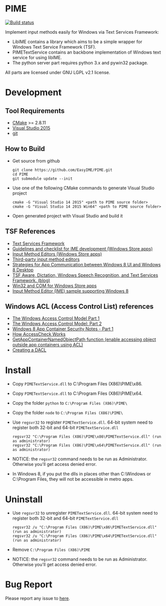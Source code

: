 # PIME

[![Build status](https://ci.appveyor.com/api/projects/status/s8qeranhonectr28/branch/rime?svg=true)](https://ci.appveyor.com/project/EasyIME/prime/branch/rime)

Implement input methods easily for Windows via Text Services Framework:
*   LibIME contains a library which aims to be a simple wrapper for Windows Text Service Framework (TSF).
*   PIMETextService contains an backbone implementation of Windows text service for using libIME.
*   The python server part requires python 3.x and pywin32 package.

All parts are licensed under GNU LGPL v2.1 license.

# Development

## Tool Requirements
*   [CMake](http://www.cmake.org/) >= 2.8.11
*   [Visual Studio 2015](https://www.visualstudio.com/)
*   [git](http://windows.github.com/)

## How to Build
*   Get source from github

        git clone https://github.com/EasyIME/PIME.git
        cd PIME
        git submodule update --init

*   Use one of the following CMake commands to generate Visual Studio project

        cmake -G "Visual Studio 14 2015" <path to PIME source folder>
        cmake -G "Visual Studio 14 2015 Win64" <path to PIME source folder>

*   Open generated project with Visual Studio and build it

## TSF References
*   [Text Services Framework](http://msdn.microsoft.com/en-us/library/windows/desktop/ms629032%28v=vs.85%29.aspx)
*   [Guidelines and checklist for IME development (Windows Store apps)](http://msdn.microsoft.com/en-us/library/windows/apps/hh967425.aspx)
*   [Input Method Editors (Windows Store apps)](http://msdn.microsoft.com/en-us/library/windows/apps/hh967426.aspx)
*   [Third-party input method editors](http://msdn.microsoft.com/en-us/library/windows/desktop/hh848069%28v=vs.85%29.aspx)
*   [Strategies for App Communication between Windows 8 UI and Windows 8 Desktop](http://software.intel.com/en-us/articles/strategies-for-app-communication-between-windows-8-ui-and-windows-8-desktop)
*   [TSF Aware, Dictation, Windows Speech Recognition, and Text Services Framework. (blog)](http://blogs.msdn.com/b/tsfaware/?Redirected=true)
*   [Win32 and COM for Windows Store apps](http://msdn.microsoft.com/en-us/library/windows/apps/br205757.aspx)
*   [Input Method Editor (IME) sample supporting Windows 8](http://code.msdn.microsoft.com/windowsdesktop/Input-Method-Editor-IME-b1610980)

## Windows ACL (Access Control List) references
*   [The Windows Access Control Model Part 1](http://www.codeproject.com/Articles/10042/The-Windows-Access-Control-Model-Part-1#SID)
*   [The Windows Access Control Model: Part 2](http://www.codeproject.com/Articles/10200/The-Windows-Access-Control-Model-Part-2#SidFun)
*   [Windows 8 App Container Security Notes - Part 1](http://recxltd.blogspot.tw/2012/03/windows-8-app-container-security-notes.html)
*   [How AccessCheck Works](http://msdn.microsoft.com/en-us/library/windows/apps/aa446683.aspx)
*   [GetAppContainerNamedObjectPath function (enable accessing object outside app containers using ACL)](http://msdn.microsoft.com/en-us/library/windows/desktop/hh448493)
*   [Creating a DACL](http://msdn.microsoft.com/en-us/library/windows/apps/ms717798.aspx)

# Install
*   Copy `PIMETextService.dll` to C:\Program Files (X86)\PIME\x86\.
*   Copy `PIMETextService.dll` to C:\Program Files (X86)\PIME\x64\.
*   Copy the folder `python` to `C:\Program Files (X86)\PIME\`
*   Copy the folder `node` to `C:\Program Files (X86)\PIME\`
*   Use `regsvr32` to register `PIMETextService.dll`. 64-bit system need to register both 32-bit and 64-bit `PIMETextService.dll`

        regsvr32 "C:\Program Files (X86)\PIME\x86\PIMETextService.dll" (run as administrator)
        regsvr32 "C:\Program Files (X86)\PIME\x64\PIMETextService.dll" (run as administrator)

*   NOTICE: the `regsvr32` command needs to be run as Administrator. Otherwise you'll get access denied error.
*   In Windows 8, if you put the dlls in places other than C:\Windows or C:\Program Files, they will not be accessible in metro apps.

# Uninstall
*   Use `regsvr32` to unregister `PIMETextService.dll`. 64-bit system need to register both 32-bit and 64-bit `PIMETextService.dll`

        regsvr32 /u "C:\Program Files (X86)\PIME\x86\PIMETextService.dll" (run as administrator)
        regsvr32 /u "C:\Program Files (X86)\PIME\x64\PIMETextService.dll" (run as administrator)
*   Remove `C:\Program Files (X86)\PIME`

*   NOTICE: the `regsvr32` command needs to be run as Administrator. Otherwise you'll get access denied error.

# Bug Report
Please report any issue to [here](https://github.com/EasyIME/PIME/issues).
